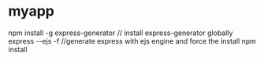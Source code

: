 # myapp 
npm install -g express-generator // install express-generator globally 
express --ejs -f //generate express with ejs engine and force the install
npm install